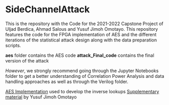 # SideChannelAttack

This is the repository with the Code for the 2021-2022 Capstone Project of Uljad Berdica, Ahmad Salous and Yusuf Jimoh Omotayo. This repository features the code for the FPGA implementation of AES and the different iterations of the statistical attack design along with the data preparation scripts. 

**aes** folder contains the AES code 
**attack_Final_code** contains the final version of the attack

_However_, we strongly recommend going through the Jupyter Notebooks folder to get a better understanding of Correlation Power Analysis and data handling approaches as well as through the Verilog folder. 

[AES Implementation](https://github.com/boppreh/aes/blob/master/aes.py) used to develop the inverse lookups
[Supplementary material](https://github.com/JimohYusuf/Capstone_SCA) by Yusuf Jimoh Omotayo


